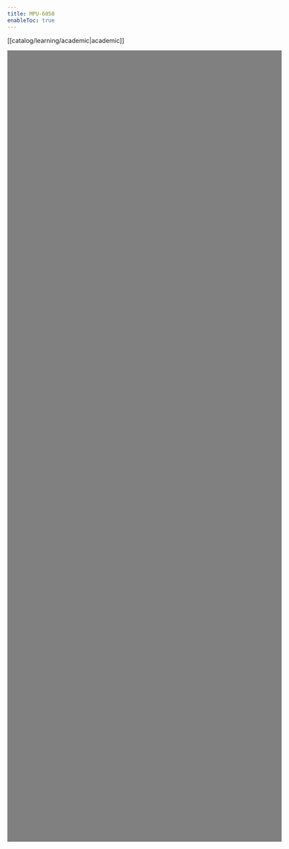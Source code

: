 ```yaml
---
title: MPU-6050
enableToc: true
---
```

[[catalog/learning/academic|academic]]
<html lang="en">
  <meta charset="UTF-8" />
  <meta http-equiv="X-UA-Compatible" content="ie=edge" />
  <meta name="viewport" content="width=device-width, initial-scale=1.0" />

  <title>Three.js – Resizing browser</title>
  <script src="https://cdnjs.cloudflare.com/ajax/libs/three.js/r128/three.min.js"></script>
  <script src="https://cdnjs.cloudflare.com/ajax/libs/dat-gui/0.7.7/dat.gui.js"></script>

  <div id="threejs-container">
    <div id="scene3d"></div>
  </div>
  
  <style>
    #scene3d {
      width: 52vw;
      height: 45vh;
      background: grey;
      margin: auto;
    }
    @media screen and (max-width: 1199px) {
      #scene3d {
        width: 65vw;
        height: 45vh;
      }
    }
  </style>

  <script type="module">
    import { OrbitControls } from 'https://cdn.jsdelivr.net/npm/three@0.121.1/examples/jsm/controls/OrbitControls.js';
    var scene3d = document.getElementById("scene3d");

    // SCENE
    const scene = new THREE.Scene();

    // CAMERA 
    const camera = new THREE.PerspectiveCamera(45, scene3d.clientWidth / scene3d.clientHeight, 0.1, 100);
    camera.position.x = 17;
    camera.position.y = 12;
    camera.position.z = 13;
    camera.lookAt(scene.position);

    // RENDERER
    const renderer = new THREE.WebGLRenderer();
    renderer.setClearColor(0x808080, 1.0);
    renderer.setSize(scene3d.clientWidth, scene3d.clientHeight);

    // CONTROLS
    const controls = new OrbitControls(camera, renderer.domElement);
    controls.enableDamping = true;
    controls.dampingFactor = 0.05;


    // GEOMETRY & MATERIALS
    var cubeGeometry = new THREE.BoxGeometry(3, 3, 3);
    var cubeMaterial = new THREE.MeshLambertMaterial({color: 0xff55ff});
    var cube = new THREE.Mesh(cubeGeometry, cubeMaterial);
    scene.add(cube);
    cube.position.z = 4;

    var ballGeometry = new THREE.SphereGeometry(3, 16, 16);
    var ballMaterial = new THREE.MeshPhongMaterial({color: 0x33aaff});
    var ball = new THREE.Mesh(ballGeometry, ballMaterial);
    scene.add(ball);
    ball.position.z = -5;

    // Helper
    const axesHelper = new THREE.AxesHelper(10);
    let grid = new THREE.GridHelper(10, 10, 0x303030, 0x202020);
    scene.add(axesHelper);
    scene.add(grid);

    // LIGHT
    var spot1 = new THREE.SpotLight(0xffffff);
    spot1.position.set(10, 100, -50);
    scene.add(spot1);

    scene3d.appendChild(renderer.domElement);

    // start the animation loop
    function animate() {
      requestAnimationFrame(animate);

      // update the controls before rendering
      controls.update();

      renderer.render(scene, camera);
    }
    animate();

  </script>
</html>
